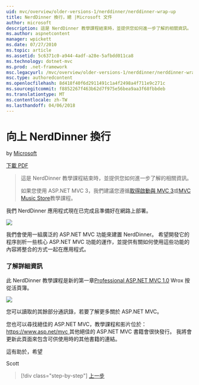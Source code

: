 ```yaml
---
uid: mvc/overview/older-versions-1/nerddinner/nerddinner-wrap-up
title: NerdDinner 換行，總 |Microsoft 文件
author: microsoft
description: 這是 NerdDinner 教學課程結束時，並提供您如何進一步了解的相關資訊。
ms.author: aspnetcontent
manager: wpickett
ms.date: 07/27/2010
ms.topic: article
ms.assetid: 5c6371c0-a944-4adf-a28e-5afbdd011ca8
ms.technology: dotnet-mvc
ms.prod: .net-framework
msc.legacyurl: /mvc/overview/older-versions-1/nerddinner/nerddinner-wrap-up
msc.type: authoredcontent
ms.openlocfilehash: 8d418f40f6d2911491c1a4f2498a4f711e9c271c
ms.sourcegitcommit: f8852267f463b62d7f975e56bea9aa3f68fbbdeb
ms.translationtype: MT
ms.contentlocale: zh-TW
ms.lasthandoff: 04/06/2018
---
```

<a name="nerddinner-wrap-up"></a>向上 NerdDinner 換行
====================
by [Microsoft](https://github.com/microsoft)

[下載 PDF](http://aspnetmvcbook.s3.amazonaws.com/aspnetmvc-nerdinner_v1.pdf)

> 這是 NerdDinner 教學課程結束時，並提供您如何進一步了解的相關資訊。
> 
> 如果您使用 ASP.NET MVC 3，我們建議您遵循[取得啟動與 MVC 3](../../older-versions/getting-started-with-aspnet-mvc3/cs/intro-to-aspnet-mvc-3.md)或[MVC Music Store](../../older-versions/mvc-music-store/mvc-music-store-part-1.md)教學課程。


我們 NerdDinner 應用程式現在已完成且準備好在網路上部署。

![](nerddinner-wrap-up/_static/image1.png)

我們會使用一組廣泛的 ASP.NET MVC 功能來建置 NerdDinner。 希望開發它的程序剖析一些核心 ASP.NET MVC 功能的運作，並提供有關如何使用這些功能的內容將整合的方式一起在應用程式。

### <a name="learning-more"></a>了解詳細資訊

此 NerdDinner 教學課程是新的第一章[Professional ASP.NET MVC 1.0](https://www.amazon.com/gp/product/0470384611?ie=UTF8&amp;tag=scoblo04-20&amp;linkCode=xm2&amp;camp=1789&amp;creativeASIN=0470384611) Wrox 按從活頁簿。

[![](https://mscblogs.blob.core.windows.net/media/scottgu/Media/bookcover1_6CAECF94.png)](https://www.amazon.com/gp/product/0470384611?ie=UTF8&amp;tag=scoblo04-20&amp;linkCode=xm2&amp;camp=1789&amp;creativeASIN=0470384611)

您可以讀取的其餘部分通訊錄，若要了解更多關於 ASP.NET MVC。

您也可以尋找絕佳的 ASP.NET MVC，教學課程和影片位於： [ https://www.asp.net/mvc ](../../../index.md)其他絕佳的 ASP.NET MVC 書籍會很快發行。 我將會更新此頁面來包含可供使用時的其他書籍的連結。

這有助於，希望

Scott

> [!div class="step-by-step"]
> [上一步](enable-automated-unit-testing.md)
